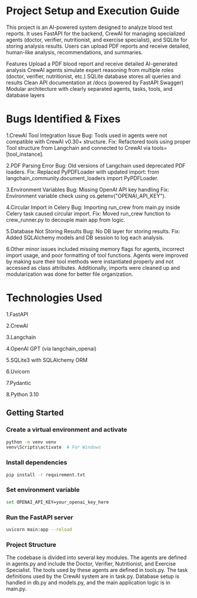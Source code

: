 # Project Setup and Execution Guide

This project is an AI-powered system designed to analyze blood test reports. It uses FastAPI for the backend, CrewAI for managing specialized agents (doctor, verifier, nutritionist, and exercise specialist), and SQLite for storing analysis results. Users can upload PDF reports and receive detailed, human-like analysis, recommendations, and summaries.

Features
Upload a PDF blood report and receive detailed AI-generated analysis
CrewAI agents simulate expert reasoning from multiple roles (doctor, verifier, nutritionist, etc.)
SQLite database stores all queries and results
Clean API documentation at /docs (powered by FastAPI Swagger)
Modular architecture with clearly separated agents, tasks, tools, and database layers

# Bugs Identified & Fixes

1.CrewAI Tool Integration Issue
Bug: Tools used in agents were not compatible with CrewAI v0.30+ structure.
Fix: Refactored tools using proper Tool structure from Langchain and connected to CrewAI via tools=[tool_instance].

2.PDF Parsing Error
Bug: Old versions of Langchain used deprecated PDF loaders.
Fix: Replaced PyPDFLoader with updated import:
from langchain_community.document_loaders import PyPDFLoader.

3.Environment Variables
Bug: Missing OpenAI API key handling
Fix: Environment variable check using os.getenv("OPENAI_API_KEY").

4.Circular Import in Celery
Bug: Importing run_crew from main.py inside Celery task caused circular import.
Fix: Moved run_crew function to crew_runner.py to decouple main app from logic.

5.Database Not Storing Results
Bug: No DB layer for storing results.
Fix: Added SQLAlchemy models and DB session to log each analysis.

6.Other minor issues included missing memory flags for agents, incorrect import usage, and poor formatting of tool functions. Agents were improved by making sure their tool methods were instantiated properly and not accessed as class attributes. Additionally, imports were cleaned up and modularization was done for better file organization.

# Technologies Used
1.FastAPI

2.CrewAI

3.Langchain

4.OpenAI GPT (via langchain_openai)

5.SQLite3 with SQLAlchemy ORM

6.Uvicorn

7.Pydantic

8.Python 3.10

## Getting Started

### Create a virtual environment and activate
```sh
python -m venv venv
venv\Scripts\activate  # For Windows
```
### Install dependencies
```sh
pip install -r requirement.txt
```
### Set environment variable
```sh
set OPENAI_API_KEY=your_openai_key_here 
```
### Run the FastAPI server
```sh
uvicorn main:app --reload
```


### Project Structure
The codebase is divided into several key modules. The agents are defined in agents.py and include the Doctor, Verifier, Nutritionist, and Exercise Specialist. The tools used by these agents are defined in tools.py. The task definitions used by the CrewAI system are in task.py. Database setup is handled in db.py and models.py, and the main application logic is in main.py.

